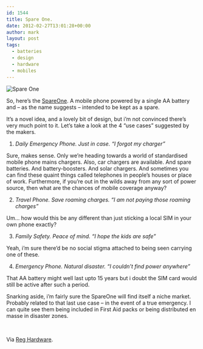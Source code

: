 ```yaml
---
id: 1544
title: Spare One.
date: 2012-02-27T13:01:28+00:00
author: mark
layout: post
tags:
  - batteries
  - design
  - hardware
  - mobiles
---
```

<img class="aligncenter size-full wp-image-1558" title="spare one" src="/images/fromwp/2012/02/spareone.jpg" alt="Spare One" width="500" height="270" srcset="/images/fromwp/2012/02/spareone.jpg 500w, /images/fromwp/2012/02/spareone-300x162.jpg 300w" sizes="(max-width: 500px) 100vw, 500px" />

So, here&#8217;s the [SpareOne](http://www.spareonephone.com/). A mobile phone powered by a single AA battery and &#8211; as the name suggests &#8211; intended to be kept as a spare.

It&#8217;s a novel idea, and a lovely bit of design, but i&#8217;m not convinced there&#8217;s very much point to it. Let&#8217;s take a look at the 4 &#8220;use cases&#8221; suggested by the makers.

1) _Daily Emergency Phone. Just in case. &#8220;I forgot my charger&#8221;_

Sure, makes sense. Only we&#8217;re heading towards a world of standardised mobile phone mains chargers. Also, car chargers are available. And spare batteries. And battery-boosters. And solar chargers. And sometimes you can find these quaint things called telephones in people&#8217;s houses or place of work. Furthermore, if you&#8217;re out in the wilds away from any sort of power source, then what are the chances of mobile coverage anyway?

2) _Travel Phone. Save roaming charges. &#8220;I am not paying those roaming charges&#8221;_

Um&#8230; how would this be any different than just sticking a local SIM in your own phone exactly?

3) _Family Safety. Peace of mind. &#8220;I hope the kids are safe&#8221;_

Yeah, i&#8217;m sure there&#8217;d be no social stigma attached to being seen carrying one of these.

4) _Emergency Phone. Natural disaster. &#8220;I couldn&#8217;t find power anywhere&#8221;_

That AA battery might well last upto 15 years but i doubt the SIM card would still be active after such a period.

Snarking aside, i&#8217;m fairly sure the SpareOne will find itself a niche market. Probably related to that last use case &#8211; in the event of a true emergency. I can quite see them being included in First Aid packs or being distributed en masse in disaster zones.

&nbsp;

Via [Reg Hardware](http://www.reghardware.com/2012/01/09/phone_maker_punts_aa_powered_blower/).